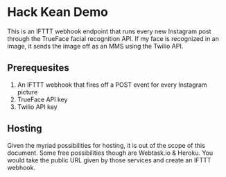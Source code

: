 # Hack Kean Demo

This is an IFTTT webhook endpoint that runs every new Instagram post through the TrueFace facial recognition API. If my face is recognized in an image, it sends the image off as an MMS using the Twilio API.

## Prerequesites

1) An IFTTT webhook that fires off a POST event for every Instagram picture
2) TrueFace API key
3) Twilio API key

## Hosting

Given the myriad possibilities for hosting, it is out of the scope of this document. Some free possibilities though are Webtask.io & Heroku. You would take the public URL given by those services and create an IFTTT webhook.

